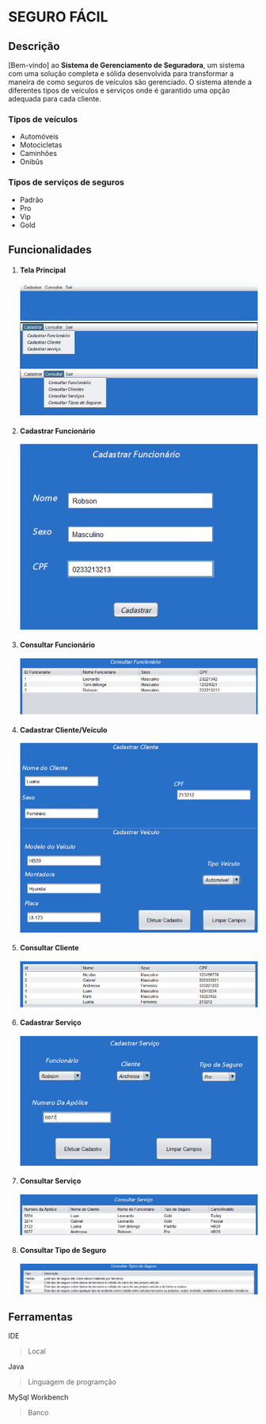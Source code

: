 # SEGURO FÁCIL
## Descrição
[Bem-vindo] ao **Sistema de Gerenciamento de Seguradora**, um sistema com uma solução completa e sólida desenvolvida para transformar a maneira de como seguros de veículos são gerenciado. 
O sistema atende a diferentes tipos de veículos e serviços onde é garantido uma opção adequada para cada cliente.
### Tipos de veículos 
- Automóveis
- Motocicletas
- Caminhões
- Onibûs
### Tipos de serviços de seguros
- Padrão
- Pro
- Vip
- Gold
  
## Funcionalidades
1. #### Tela Principal

    ![img tela.principal](/Screenshots/tela.principal.png)
    ![img cadastrar](/Screenshots/cadastrar.png)
    ![img consultar](/Screenshots/consultar.png)

2. ####  Cadastrar Funcionário

    ![img cadastrar.funcionario](/Screenshots/cadastrar.funcionario.png)

3. #### Consultar Funcionário

    ![img consultar.funcionario](/Screenshots/consultar.funcionario.png)

4. #### Cadastrar Cliente/Veículo

    ![img cadastrar.cliente](/Screenshots/cadastrar.cliente.png)

5. #### Consultar Cliente

    ![img consultar.cliente](/Screenshots/consultar.cliente.png)

6. #### Cadastrar Serviço

    ![img cadastrar.servico](/Screenshots/cadastrar.servico.png)

7. #### Consultar Serviço

    ![img consultar.servico](/Screenshots/consultar.servico.png)

8. #### Consultar Tipo de Seguro

    ![img consultar.tipo.servico](/Screenshots/consultar.tipo.seguro.png)

## Ferramentas
IDE
> Local

Java
> Linguagem de programção

MySql Workbench
> Banco

    

   
    
    
 
 
